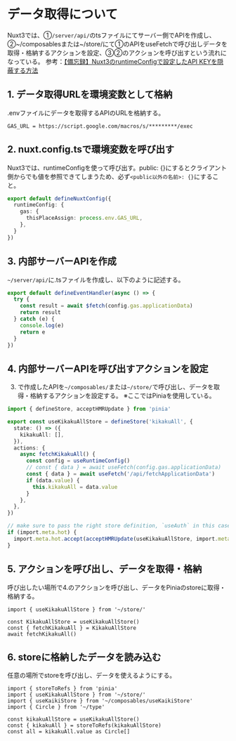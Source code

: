 # データ取得について

Nuxt3では、①`/server/api/`のtsファイルにてサーバー側でAPIを作成し、②~/composablesまたは~/store/にて①のAPIをuseFetchで呼び出しデータを取得・格納するアクションを設定、③②のアクションを呼び出すという流れになっている。
参考：[【備忘録】Nuxt3のruntimeConfigで設定したAPI KEYを隠蔽する方法](https://zenn.dev/hiroyuki_hiro/articles/5a8b76907956b7)

## 1. データ取得URLを環境変数として格納

.envファイルにデータを取得するAPIのURLを格納する。

```env:.env
GAS_URL = https://script.google.com/macros/s/*********/exec
```

## 2. nuxt.config.tsで環境変数を呼び出す

Nuxt3では、runtimeConfigを使って呼び出す。public: {}にするとクライアント側からでも値を参照できてしまうため、必ず`<public以外の名前>: {}`にすること。

```ts:~/nuxt.config.ts
export default defineNuxtConfig({
  runtimeConfig: {
    gas: {
      thisPlaceAssign: process.env.GAS_URL,
    },
  }
})
```

## 3. 内部サーバーAPIを作成

`~/server/api/`に.tsファイルを作成し、以下のように記述する。

```ts:~/server/api/fetchApplicationData.ts
export default defineEventHandler(async () => {
  try {
    const result = await $fetch(config.gas.applicationData)
    return result
  } catch (e) {
    console.log(e)
    return e
  }
})
```

## 4. 内部サーバーAPIを呼び出すアクションを設定

3. で作成したAPIを`~/composables/`または`~/store/`で呼び出し、データを取得・格納するアクションを設定する。
※ここではPiniaを使用している。

```ts:~/store/kikaku.ts
import { defineStore, acceptHMRUpdate } from 'pinia'

export const useKikakuAllStore = defineStore('kikakuAll', {
  state: () => ({
    kikakuAll: [],
  }),
  actions: {
    async fetchKikakuAll() {
      const config = useRuntimeConfig()
      // const { data } = await useFetch(config.gas.applicationData)
      const { data } = await useFetch('/api/fetchApplicationData')
      if (data.value) {
        this.kikakuAll = data.value
      }
    },
  },
})

// make sure to pass the right store definition, `useAuth` in this case.
if (import.meta.hot) {
  import.meta.hot.accept(acceptHMRUpdate(useKikakuAllStore, import.meta.hot))
}
```

## 5. アクションを呼び出し、データを取得・格納

呼び出したい場所で4.のアクションを呼び出し、データをPiniaのstoreに取得・格納する。

```ts:~/pages/kikaku/[id].vue
import { useKikakuAllStore } from '~/store/'

const KikakuAllStore = useKikakuAllStore()
const { fetchKikakuAll } = KikakuAllStore
await fetchKikakuAll()
```

## 6. storeに格納したデータを読み込む

任意の場所でstoreを呼び出し、データを使えるようにする。

```ts:~/components/TSakuhinRecords.vue
import { storeToRefs } from 'pinia'
import { useKikakuAllStore } from '~/store/'
import { useKaikiStore } from '~/composables/useKaikiStore'
import { Circle } from '~/type'

const kikakuAllStore = useKikakuAllStore()
const { kikakuAll } = storeToRefs(kikakuAllStore)
const all = kikakuAll.value as Circle[]
```
